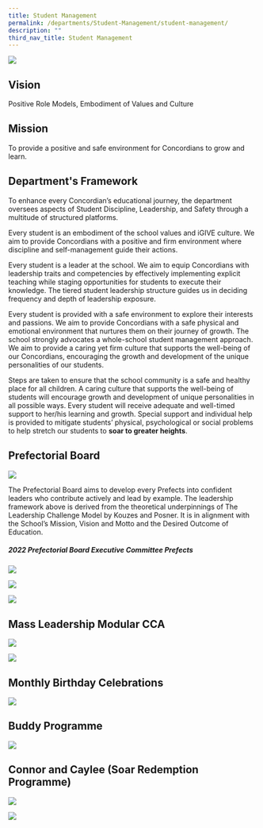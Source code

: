 ```yaml
---
title: Student Management
permalink: /departments/Student-Management/student-management/
description: ""
third_nav_title: Student Management
---
```

![](/images/Student%20Management%20Committee%20P1.jpeg)

Vision
-------

Positive Role Models, Embodiment of Values and Culture

Mission
--------

To provide a positive and safe environment for Concordians to grow and learn.

Department's Framework 
------------------------

To enhance every Concordian’s educational journey, the department oversees aspects of Student Discipline, Leadership, and Safety through a multitude of structured platforms.  

Every student is an embodiment of the school values and iGIVE culture. We aim to provide Concordians with a positive and firm environment where discipline and self-management guide their actions.

Every student is a leader at the school. We aim to equip Concordians with leadership traits and competencies by effectively implementing explicit teaching while staging opportunities for students to execute their knowledge. The tiered student leadership structure guides us in deciding frequency and depth of leadership exposure.

Every student is provided with a safe environment to explore their interests and passions. We aim to provide Concordians with a safe physical and emotional environment that nurtures them on their journey of growth. The school strongly advocates a whole-school student management approach. We aim to provide a caring yet firm culture that supports the well-being of our Concordians, encouraging the growth and development of the unique personalities of our students.

Steps are taken to ensure that the school community is a safe and healthy place for all children. A caring culture that supports the well-being of students will encourage growth and development of unique personalities in all possible ways. Every student will receive adequate and well-timed support to her/his learning and growth. Special support and individual help is provided to mitigate students’ physical, psychological or social problems to help stretch our students to **soar to greater heights**.

Prefectorial Board
------------------

![](/images/Student-Leadership-Framework.jpeg)

The Prefectorial Board aims to develop every Prefects into confident leaders who contribute actively and lead by example. The leadership framework above is derived from the theoretical underpinnings of The Leadership Challenge Model by Kouzes and Posner. It is in alignment with the School’s Mission, Vision and Motto and the Desired Outcome of Education. 

##### 2022 Prefectorial Board Executive Committee Prefects

![](/images/sm1.jpeg)

![](/images/sm2.jpeg)

![](/images/sm3.jpeg)

Mass Leadership Modular CCA
---------------------------
![](/images/sm4.png)

![](/images/sm5.png)

Monthly Birthday Celebrations 
------------------------------

![](/images/sm6.png)


Buddy Programme  
-----------------

![](/images/sm7.png)

Connor and Caylee (Soar Redemption Programme)
---------------------------------------------

![](/images/sm8.png)

![](/images/sm9.png)